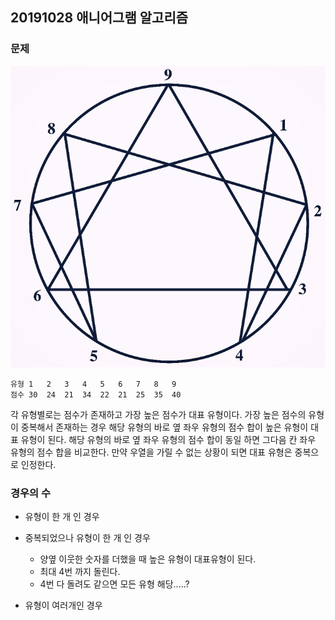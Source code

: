 ## 20191028 애니어그램 알고리즘

### 문제

![enneagramimg](./img/enneagram.png)

```
유형 1   2   3   4   5   6   7   8   9
점수 30  24  21  34  22  21  25  35  40
```

각 유형별로는 점수가 존재하고 가장 높은 점수가 대표 유형이다.
가장 높은 점수의 유형이 중복해서 존재하는 경우 해당 유형의 바로 옆 좌우 유형의 점수 합이 높은 유형이 대표 유형이 된다. 
해당 유형의 바로 옆 좌우 유형의 점수 합이 동일 하면 그다음 칸 좌우 유형의 점수 합을 비교한다. 
만약 우열을 가릴 수 없는 상황이 되면 대표 유형은 중복으로 인정한다.

### 경우의 수

- 유형이 한 개 인 경우

- 중복되었으나 유형이 한 개 인 경우
  - 양옆 이웃한 숫자를 더했을 때 높은 유형이 대표유형이 된다.
  - 최대 4번 까지 돌린다.
  - 4번 다 돌려도 같으면 모든 유형 해당.....? 

- 유형이 여러개인 경우
